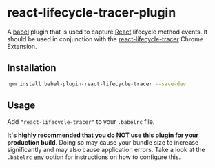 # react-lifecycle-tracer-plugin 

A [babel](https://new.babeljs.io/) plugin that is used to capture [React](https://reactjs.org/) lifecycle method events. It should be used in conjunction with the [react-lifecycle-tracer](https://github.com/ameem91/react-lifecycle-tracer) Chrome Extension.


## Installation
```sh
npm install babel-plugin-react-lifecycle-tracer --save-dev
```

## Usage
Add `"react-lifecycle-tracer"` to your `.babelrc` file. 

**It's highly recommended that you do NOT use this plugin for your production build**. Doing so may cause your bundle size to increase significantly and may also cause application errors. Take a look at the `.babelrc` [env](https://new.babeljs.io/docs/en/next/babelrc.html#env-environment-option) option for instructions on how to configure this. 
